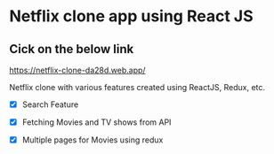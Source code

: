 # Netflix clone app using React JS
## Cick on the below link 
https://netflix-clone-da28d.web.app/

Netflix clone with various features created using ReactJS, Redux, etc.
- [x] Search Feature
- [x] Fetching Movies and TV shows from API
- [x] Multiple pages for Movies using redux

